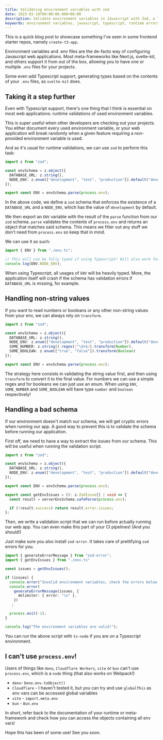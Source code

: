 ```yaml
---
title: Validating environment variables with zod
date: 2023-03-18T00:00:00.000+00:00
description: Validate environment variables in Javascript with Zod, a TypeScript-first schema validation library. Learn how to define and enforce environment variables structure preventing runtime errors and improving error handling.
keywords: environment variables, javascript, typescript, runtime errors, svelte, react, next, deno, bun, cloudflare, frontend, remix
---
```


This is a quick blog post to showcase something I've seen in some frontend starter repos, namely `create-t3-app`.

Environment variables and .env files are the de-facto way of configuring Javascript web applications. Most meta-frameworks like Next.js, svelte-kit, and others support it from out of the box, allowing you to have one or multiple `.env` files for your projects.

Some even add Typescript support, generating types based on the contents of your `.env` files, as `svelte-kit` does.

## Taking it a step further

Even with Typescript support, there's one thing that I think is essential on most web applications: runtime validations of used environment variables.

This is super useful when other developers are checking out your projects. You either document every used environment variable, or your web application will break randomly when a given feature requiring a non-provided environment variable is used.

And as it's usual for runtime validations, we can use `zod` to perform this task:

```ts:env.ts
import z from "zod";

const envSchema = z.object({
  DATABASE_URL: z.string(),
  NODE_ENV: z.enum(["development", "test", "production"]).default("development"),
});

export const ENV = envSchema.parse(process.env);
```

In the above code, we define a `zod` schema that enforces the existence of a `DATABASE_URL` and a `NODE_ENV`, which has the value of `development` by default.

We then export an `ENV` variable with the result of the `parse` function from our `zod` schema. `parse` validates the contents of `process.env` and returns an object that matches said schema. This means we filter out any stuff we don't need from `process.env` so keep that in mind.

We can use it as such:
```ts:some-file.ts
import { ENV } from "./env.ts";

// This will use be fully typed if using Typescript! Will also work for Javascript.
console.log(ENV.NODE_ENV);
```

When using Typescript, all usages of `ENV` will be heavily typed. More, the application itself will crash if the schema has validation errors if `DATABASE_URL` is missing, for example.

## Handling non-string values

If you want to read numbers or booleans or any other non-string values from your env, we can always rely on `transform`.

```ts:env.ts
import z from "zod";

const envSchema = z.object({
  DATABASE_URL: z.string(),
  NODE_ENV: z.enum(["development", "test", "production"]).default("development"),
  SOME_NUMBER: z.string().regex(/^\d+$/).transform(Number),
  SOME_BOOLEAN: z.enum(["true", "false"]).transform(Boolean)
});

export const ENV = envSchema.parse(process.env);
```

The strategy here consists in validating the string value first, and then using `transform` to convert it to the final value. For numbers we can use a simple regex and for booleans we can just use an enum. When using `ENV`, `SOME_NUMBER` and `SOME_BOOLEAN` will have type `number` and `boolean` respectively!

## Handling a bad schema

If our environment doesn't match our schema, we will get cryptic errors when running our app. A good way to prevent this is to validate the schema before running our application.

First off, we need to have a way to extract the issues from our schema. This will be useful when running the validation script.

```ts:env.ts
import z from "zod";

const envSchema = z.object({
  DATABASE_URL: z.string(),
  NODE_ENV: z.enum(["development", "test", "production"]).default("development"),
});

export const ENV = envSchema.parse(process.env);

export const getEnvIssues = (): z.ZodIssue[] | void => {
  const result = serverEnvSchema.safeParse(process.env);

  if (!result.success) return result.error.issues;
};
```

Then, we write a validation script that we can run before actually running our web app. You can even make this part of your CI pipelines! (And you should!)

Just make sure you also install `zod-error`. It takes care of prettifying `zod` errors for you.

```ts:validateEnv.ts
import { generateErrorMessage } from "zod-error";
import { getEnvIssues } from "./env.ts"

const issues = getEnvIssues();

if (issues) {
  console.error("Invalid environment variables, check the errors below!");
  console.error(
    generateErrorMessage(issues, {
      delimiter: { error: "\n" },
    })
   ;

  process.exit(-1);
}

console.log("The environment variables are valid!");
```

You can run the above script with `ts-node` if you are on a Typescript environment.

## I can't use `process.env`!

Users of things like `deno`, `Cloudflare Workers`, `vite` or `bun` can't use `process.env`, which is a `node` thing (that also works on Webpack!)

- `deno`- `Deno.env.toObject()`
- `Cloudflare` - I haven't tested it, but you can try and use `globalThis` as env vars can be accessed global variables
- `vite` - `import.meta.env`
- `bun` - `Bun.env`

In short, refer back to the documentation of your runtime or meta-framework and check how you can access the objects containing all env vars!

Hope this has been of some use! See you soon.
